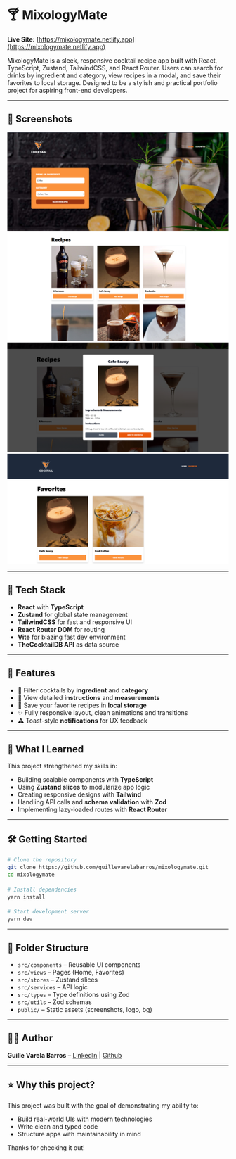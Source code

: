 # 🍸 MixologyMate

**Live Site:**
[https://mixologymate.netlify.app](https://mixologymate.netlify.app)

MixologyMate is a sleek, responsive cocktail recipe app built with React,
TypeScript, Zustand, TailwindCSS, and React Router. Users can search for drinks
by ingredient and category, view recipes in a modal, and save their favorites to
local storage. Designed to be a stylish and practical portfolio project for
aspiring front-end developers.

---

## 📸 Screenshots

![Screenshot 1](public/screen1.png) ![Screenshot 2](public/screen2.png)
![Screenshot 3](public/screen3.png) ![Screenshot 4](public/screen4.png)

---

## 🚀 Tech Stack

- **React** with **TypeScript**
- **Zustand** for global state management
- **TailwindCSS** for fast and responsive UI
- **React Router DOM** for routing
- **Vite** for blazing fast dev environment
- **TheCocktailDB API** as data source

---

## 🎯 Features

- 🔎 Filter cocktails by **ingredient** and **category**
- 📄 View detailed **instructions** and **measurements**
- 💾 Save your favorite recipes in **local storage**
- ✨ Fully responsive layout, clean animations and transitions
- ⚠️ Toast-style **notifications** for UX feedback

---

## 🧠 What I Learned

This project strengthened my skills in:

- Building scalable components with **TypeScript**
- Using **Zustand slices** to modularize app logic
- Creating responsive designs with **Tailwind**
- Handling API calls and **schema validation** with **Zod**
- Implementing lazy-loaded routes with **React Router**

---

## 🛠️ Getting Started

```bash
# Clone the repository
git clone https://github.com/guillevarelabarros/mixologymate.git
cd mixologymate

# Install dependencies
yarn install

# Start development server
yarn dev
```

---

## 📁 Folder Structure

- `src/components` – Reusable UI components
- `src/views` – Pages (Home, Favorites)
- `src/stores` – Zustand slices
- `src/services` – API logic
- `src/types` – Type definitions using Zod
- `src/utils` – Zod schemas
- `public/` – Static assets (screenshots, logo, bg)

---

## 🧑‍💻 Author

**Guille Varela Barros** – [LinkedIn](www.linkedin.com/in/guillevarelabarros) |
[Github](https://github.com/guillevarelabarros)

---

## ⭐️ Why this project?

This project was built with the goal of demonstrating my ability to:

- Build real-world UIs with modern technologies
- Write clean and typed code
- Structure apps with maintainability in mind

Thanks for checking it out!

